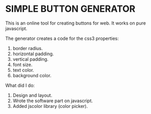 # SIMPLE BUTTON GENERATOR 

This is an online tool for creating buttons for web. 
It works on pure javascript.

The generator creates a code for the css3 properties: 
1. border radius.<br>
2. horizontal padding.<br>
3. vertical padding.<br>
4. font size.<br>
5. text color.<br>
6. background color.<br>

What did I do: 
1. Design and layout.<br>
2. Wrote the software part on javascript.<br>
3. Added jscolor library (color picker). <br>




